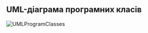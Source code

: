 ## UML-діаграма програмних класів
![UMLProgramClasses](https://user-images.githubusercontent.com/99178092/196029228-aef73dd8-4f7f-416f-9bc3-93da43b0b505.jpg)
